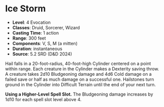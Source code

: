 # Ice Storm

- **Level**: 4 Evocation
- **Classes**: Druid, Sorcerer, Wizard
- **Casting Time**: 1 action
- **Range**: 300 feet
- **Components**: V, S, M (a mitten)
- **Duration**: instantaneous
- **Source**: 5.2 SRD (D&D 2024)

Hail falls in a 20-foot-radius, 40-foot-high Cylinder centered on a point within range. Each creature in the Cylinder makes a Dexterity saving throw. A creature takes 2d10 Bludgeoning damage and 4d6 Cold damage on a failed save or half as much damage on a successful one. Hailstones turn ground in the Cylinder into Difficult Terrain until the end of your next turn.

**Using a Higher-Level Spell Slot.** The Bludgeoning damage increases by 1d10 for each spell slot level above 4.
